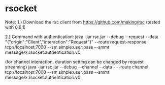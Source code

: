 # rsocket

Note:
1.) Download the rsc client from https://github.com/making/rsc (tested with 0.9.1)

2.) Command with authentication:
java -jar rsc.jar --debug --request --data "{\"origin\":\"Client\",\"interaction\":\"Request\"}" --route request-response tcp://localhost:7000 --sm simple:user:pass --smmt message/x.rsocket.authentication.v0

(for channel interaction, duration setting can be changed by request streaming)
java -jar rsc.jar --debug --channel --data - --route channel tcp://localhost:7000 --sm simple:user:pass --smmt message/x.rsocket.authentication.v0
